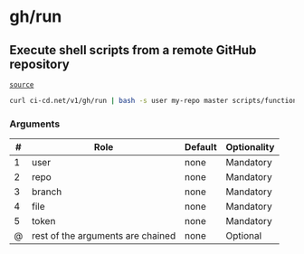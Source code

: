# gh/run

## Execute shell scripts from a remote GitHub repository
[`source`](https://github.com/omrilotan/ci-cd.net/blob/master/scripts/v1/gh/run)

<!--email_off-->
```sh
curl ci-cd.net/v1/gh/run | bash -s user my-repo master scripts/function.sh $GITHUB_API_TOKEN arg1 arg2
```
<!--/email_off-->

### Arguments

| # | Role | Default | Optionality
| --- | --- | --- | ---
| 1 | user | none | Mandatory
| 2 | repo | none | Mandatory
| 3 | branch | none | Mandatory
| 4 | file | none | Mandatory
| 5 | token | none | Mandatory
| @ | rest of the arguments are chained | none | Optional

